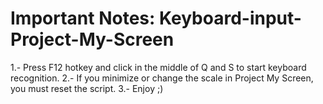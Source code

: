 Important Notes: Keyboard-input-Project-My-Screen
================================

1.- Press F12 hotkey and click in the middle of Q and S to start keyboard recognition.
2.- If you minimize or change the scale in Project My Screen, you must reset the script.
3.- Enjoy ;)
